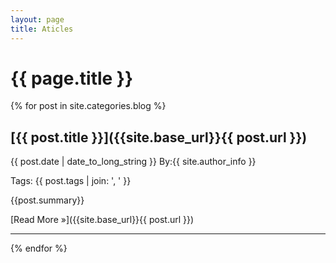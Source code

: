 ```yaml
---
layout: page
title: Aticles
---
```



{{ page.title }}
================

{% for post in site.categories.blog %}

## [{{ post.title }}]({{site.base_url}}{{ post.url }}) 
<time>{{ post.date | date_to_long_string }}</time> By:{{ site.author_info }}

Tags: {{ post.tags | join: ', ' }}

{{post.summary}}

[Read More &raquo;]({{site.base_url}}{{ post.url }}) 

----

{% endfor %}